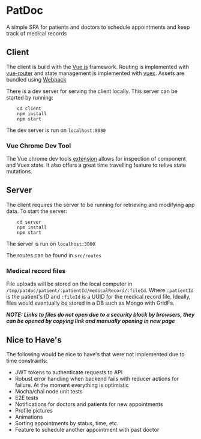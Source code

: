 # PatDoc

A simple SPA for patients and doctors to schedule appointments and
keep track of medical records

## Client

The client is build with the [Vue.js](https://vuejs.org/) framework.
Routing is implemented with [vue-router](https://router.vuejs.org/en/) and state management is implemented
with [vuex](https://vuex.vuejs.org/en/).  Assets are bundled using [Webpack](https://webpack.github.io/)

There is a dev server for serving the client locally.  This server can be started by
running:

```
    cd client
    npm install
    npm start
```

The dev server is run on `localhost:8080`

### Vue Chrome Dev Tool

The Vue chrome dev tools [extension](https://chrome.google.com/webstore/detail/vuejs-devtools/nhdogjmejiglipccpnnnanhbledajbpd?hl=en)
allows for inspection of component and Vuex state.  It also
offers a great time travelling feature to relive state mutations.

## Server

The client requires the server to be running for retrieving and modifying
app data.  To start the server:

```
    cd server
    npm install
    npm start
```

The server is run on `localhost:3000`

The routes can be found in `src/routes`

### Medical record files

File uploads will be stored on the local computer in `/tmp/patdoc/patient/:patientId/medicalRecord/:fileId`.
Where `:patientId` is the patient's ID and `:fileId` is a UUID for the medical record file.
Ideally, files would eventually be stored in a DB such as Mongo with GridFs.

***NOTE: Links to files do not open due to a security block by browsers,
they can be opened by copying link and manually opening in new page***

## Nice to Have's

The following would be nice to have's that were not implemented
due to time constraints:

* JWT tokens to authenticate requests to API
* Robust error handling when backend fails with reducer actions for failure.
At the moment everything is optimistic
* Mocha/chai node unit tests
* E2E tests
* Notifications for doctors and patients for new appointments
* Profile pictures
* Animations
* Sorting appointments by status, time, etc.
* Feature to schedule another appointment with past doctor